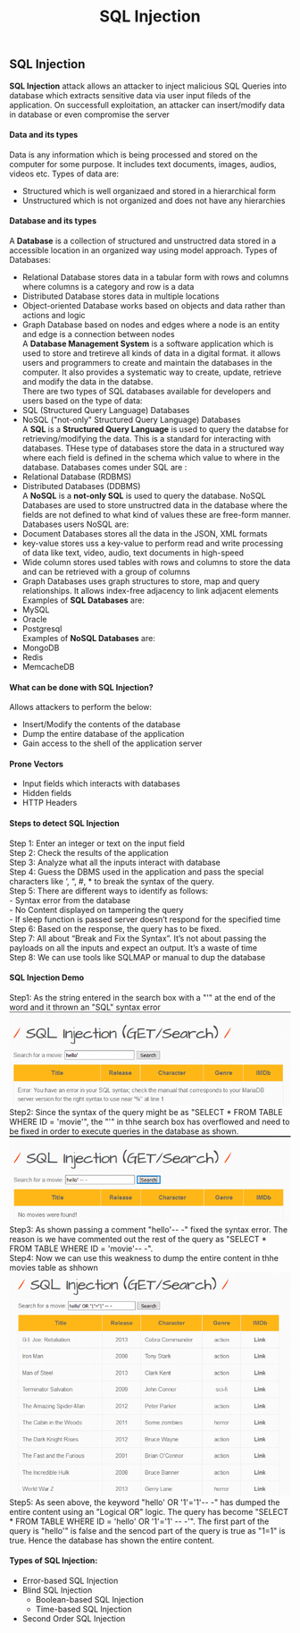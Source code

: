 ﻿---
layout: post
title: SQL Injection
description: >

tags: [webapp]
---

## SQL Injection

**SQL Injection** attack allows an attacker to inject malicious SQL Queries into database which extracts sensitive data via user input fileds of the application. On successfull exploitation, an attacker can insert/modify data in database or even compromise the server  
#### Data and its types
Data is any information which is being processed and stored on the computer for some purpose. It includes text documents, images, audios, videos etc.
Types of data are:
 - Structured which is well organizaed and stored in a hierarchical form
 - Unstructured which is not organized and does not have any hierarchies
#### Database and its types
A **Database** is a collection of structured and unstructred data stored in a accessible location in an organized way using model approach.
Types of Databases:
 - Relational Database stores data in a tabular form with rows and columns where columns is a category and row is a data
 - Distributed Database stores data in multiple locations
 - Object-oriented Database works based on objects and data rather than actions and logic
 - Graph Database based on nodes and edges where a node is an entity and edge is a connection between nodes  
A **Database Management System** is a software application which is used to store and tretireve all kinds of data in a digital format. it allows users and programmers to create and maintain the databases in the computer. It also provides a systematic way to create, update, retrieve and modify the data in the databse.  
There are two types of SQL databases available for developers and users based on the type of data:
 - SQL (Structured Query Language) Databases
 - NoSQL ("not-only" Structured Query Language) Databases  
A __SQL__ is a **Structured Query Language** is used to query the databse for retrieving/modifying the data. This is a standard for interacting with databases. THese type of databases store the data in a structured way where each field is defined in the schema which value to where in the database.
Databases comes under SQL are :
 - Relational Database (RDBMS)
 - Distributed Databases (DDBMS)  
A __NoSQL__ is a **not-only SQL** is used to query the database. NoSQL Databases are used to store unstructred data in the database where the fields are not defined to what kind of values these are free-form manner. 
Databases users NoSQL are:
 - Document Databases stores all the data in the JSON, XML formats
 - key-value stores uss a key-value to perform read and write processing of data like text, video, audio, text documents in high-speed
 - Wide column stores used tables with rows and columns to store the data and can be retrieved with a group of columns
 - Graph Databases uses graph structures to store, map and query relationships. It allows index-free adjacency to link adjacent elements  
Examples of **SQL Databases** are:  
 - MySQL
 - Oracle
 - Postgresql  
Examples of **NoSQL Databases** are:
 - MongoDB
 - Redis
 - MemcacheDB
#### What can be done with SQL Injection?
Allows attackers to perform the below:  
 - Insert/Modify the contents of the database  
 - Dump the entire database of the application  
 - Gain access to the shell of the application server
#### Prone Vectors  
 - Input fields which interacts with databases  
 - Hidden fields  
 - HTTP Headers
#### Steps to detect SQL Injection
  Step 1: Enter an integer or text on the input field  
  Step 2: Check the results of the application  
  Step 3: Analyze what all the inputs interact with database  
  Step 4: Guess the DBMS used in the application and pass the special characters like ‘, “, #, * to break the syntax of the query.  
  Step 5: There are different ways to identify as follows:  
	 - Syntax error from the database  
	 - No Content displayed on tampering the query  
	 - If sleep function is passed server doesn’t respond for the specified time
  Step 6: Based on the response, the query has to be fixed.  
  Step 7: All about “Break and Fix the Syntax”. It’s not about passing the payloads on all the inputs and expect an output. It’s  a waste of time  
  Step 8: We can use tools like SQLMAP or manual to dup the database
#### SQL Injection Demo
  Step1: As the string entered in the search box with a "'" at the end of the word and it thrown an "SQL" syntax error  
  ![](https://raw.githubusercontent.com/n0tak1dd1y/n0tak1dd1y.github.io/master/assets/webapp/sqli/1.PNG)
  Step2: Since the syntax of the query might be as "SELECT * FROM TABLE WHERE ID = 'movie'", the "'" in thhe search box has overflowed and need to be fixed in order to execute queries in the database as shown.  
  ![](https://raw.githubusercontent.com/n0tak1dd1y/n0tak1dd1y.github.io/master/assets/webapp/sqli/2.PNG)
  Step3: As shown passing a comment "hello'-- -" fixed the syntax error. The reason is we have commented out the rest of the query as "SELECT * FROM TABLE WHERE ID = 'movie'-- -".  
  Step4: Now we can use this weakness to dump the entire content in thhe movies table as shhown  
  ![](https://raw.githubusercontent.com/n0tak1dd1y/n0tak1dd1y.github.io/master/assets/webapp/sqli/3.PNG)
  Step5: As seen above, the keyword "hello' OR '1'='1'-- -" has dumped the entire content using an "Logical OR" logic. The query has become "SELECT * FROM TABLE WHERE ID = 'hello' OR '1'='1' -- -'". The first part of the query is "hello'" is false and the sencod part of the query is true as "1=1" is true. Hence the database has shown the entire content.
#### Types of SQL Injection:
 - Error-based SQL Injection  
 - Blind SQL Injection  
   - Boolean-based SQL Injection  
   - Time-based SQL Injection  
 - Second Order SQL Injection
